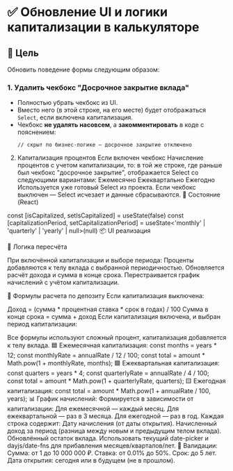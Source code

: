 # ✅ Обновление UI и логики капитализации в калькуляторе

## 🎯 Цель
Обновить поведение формы следующим образом:

### 1. Удалить чекбокс "Досрочное закрытие вклада"
- Полностью убрать чекбокс из UI.
- Вместо него (в этой строке, на его месте) будет отображаться `Select`, если включена капитализация.
- Чекбокс **не удалять насовсем**, а **закомментировать** в коде с пояснением:
  ```tsx
  // скрыт по бизнес-логике — досрочное закрытие отключено
2. Капитализация процентов
Если включен чекбокс Начисление процентов с учетом капитализации, то:
в той же строке, где раньше был чекбокс "досрочное закрытие", отображается Select со следующими вариантами:
Ежемесячно
Ежеквартально
Ежегодно
Используется уже готовый Select из проекта.
Если чекбокс выключен — Select исчезает и данные сбрасываются.
🧩 Состояние (React)

const [isCapitalized, setIsCapitalized] = useState(false)
const [capitalizationPeriod, setCapitalizationPeriod] = useState<'monthly' | 'quarterly' | 'yearly' | null>(null)
📦 UI реализация



🔄 Логика пересчёта

При включённой капитализации и выборе периода:
Проценты добавляются к телу вклада с выбранной периодичностью.
Обновляется расчёт дохода и сумма в конце срока.
Перестраивается график начислений с учётом капитализации.


📐 Формулы расчета по депозиту
Если капитализация выключена:

Доход = (сумма * процентная ставка * срок в годах) / 100
Сумма в конце срока = сумма + доход
Если капитализация включена, и выбран период капитализации:

Все формулы используют сложный процент, капитализация добавляется к телу вклада.
🟦 Ежемесячная капитализация:
const months = years * 12;
const monthlyRate = annualRate / 12 / 100;
const total = amount * Math.pow(1 + monthlyRate, months);
🟩 Ежеквартальная капитализация:
const quarters = years * 4;
const quarterlyRate = annualRate / 4 / 100;
const total = amount * Math.pow(1 + quarterlyRate, quarters);
🟨 Ежегодная капитализация:
const total = amount * Math.pow(1 + annualRate / 100, years);
📊 График начислений:
Формируется в зависимости от капитализации:
Для ежемесячной — каждый месяц.
Для ежеквартальной — раз в 3 месяца.
Для ежегодной — раз в год.
Каждая строка содержит:
Дату начисления (от даты открытия).
Начисленный доход за период (разница между новым и предыдущим телом вклада).
Обновлённый остаток вклада.
Использовать текущий date-picker и dayjs/date-fns для прибавления месяцев/кварталов/лет.
🧮 Валидации:
Сумма: от 1 до 10 000 000 ₽.
Ставка: от 0.01% до 50%.
Срок: до 5 лет.
Дата открытия: сегодня или в будущем (не в прошлом).